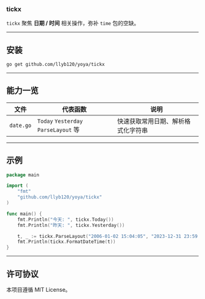 ### tickx

`tickx` 聚焦 **日期 / 时间** 相关操作，弥补 `time` 包的空缺。

---

## 安装
```bash
go get github.com/llyb120/yoya/tickx
```

---

## 能力一览
| 文件 | 代表函数 | 说明 |
| ---- | -------- | ---- |
| `date.go` | `Today` `Yesterday` `ParseLayout` 等 | 快速获取常用日期、解析格式化字符串 |

---

## 示例
```go
package main

import (
    "fmt"
    "github.com/llyb120/yoya/tickx"
)

func main() {
    fmt.Println("今天: ", tickx.Today())
    fmt.Println("昨天: ", tickx.Yesterday())

    t, _ := tickx.ParseLayout("2006-01-02 15:04:05", "2023-12-31 23:59:59")
    fmt.Println(tickx.FormatDateTime(t))
}
```

---

## 许可协议
本项目遵循 MIT License。 